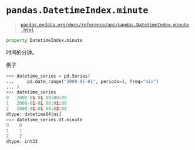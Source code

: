 # `pandas.DatetimeIndex.minute`

> [`pandas.pydata.org/docs/reference/api/pandas.DatetimeIndex.minute.html`](https://pandas.pydata.org/docs/reference/api/pandas.DatetimeIndex.minute.html)

```py
property DatetimeIndex.minute
```

时间的分钟。

例子

```py
>>> datetime_series = pd.Series(
...     pd.date_range("2000-01-01", periods=3, freq="min")
... )
>>> datetime_series
0   2000-01-01 00:00:00
1   2000-01-01 00:01:00
2   2000-01-01 00:02:00
dtype: datetime64[ns]
>>> datetime_series.dt.minute
0    0
1    1
2    2
dtype: int32 
```
